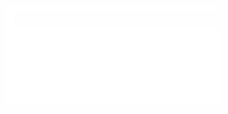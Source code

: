 <div class="opinionTextField" id="currentElement"></div>
<div class="spacer"></div>
<div id="chartDiv"></div>

<style>

#chartDiv {
  position: relative;
  height: 200px;
  width: 500px;
  background-color: white;
}

.dataPoint {

}

.opinionTextField {
  height: 20px;
  background-color: white;
}

.spacer {
  height: 20px;
  width:20px;
  background-color: white;
}

</style>

<script>
import d3 from "src/external/d3.v5.js";

let data = [
  {"name": "Steve", "age": 25, "gender": "m", "theme": "water", "opinion": "a"}, 
  {"name": "Steve", "age": 22, "gender": "m", "theme": "disease", "opinion": "b"}, 
  {"name": "Steve", "age": 23, "gender": "m", "theme": "hygiene", "opinion": "c"}, 
  {"name": "Steve", "age": 25, "gender": "m", "theme": "hygiene", "opinion": "d"}, 
  {"name": "Steve", "age": 24, "gender": "m", "theme": "water", "opinion": "e"},
  {"name": "Steven", "age": 25, "gender": "f", "theme": "hygiene", "opinion": "f"}, 
  {"name": "Steven", "age": 25, "gender": "f", "theme": "disease", "opinion": "g"}, 
  {"name": "Steven", "age": 35, "gender": "f", "theme": "water", "opinion": "h"}, 
  {"name": "Steven", "age": 45, "gender": "f", "theme": "water", "opinion": "i"}, 
  {"name": "Steven", "age": 55, "gender": "f", "theme": "disease", "opinion": "j"}, 
  {"name": "Steven", "age": 65, "gender": "f", "theme": "hygiene", "opinion": "k"}, 
  {"name": "Steven", "age": 15, "gender": "f", "theme": "water", "opinion": "l"}, 
  {"name": "Steven", "age": 25, "gender": "f", "theme": "disease", "opinion": "m"}
];

//get the containers
let chartContainer = lively.query(this,"#chartDiv");
let currentElementContainer = lively.query(this, "#currentElement");

//get dimensions
let width = lively.getExtent(chartContainer).x;
let height = lively.getExtent(chartContainer).y;
let margin = {
  left: 9,
  right: 20,
  top: 20,
  bottom: 20,
};

//define a scale
let scaleX = d3.scaleBand()
  .domain(data.map((d) => d.theme))
  .range([0, width])
  .padding(0.1);

let scaleY = d3.scaleBand()
  .domain(data.map((d) => getIdFromDataPoint(d)))
  .range([height, 0])
  .padding(0.1);

//create the graph
let svg = d3.select(chartContainer)
  .append("svg")
    .attr("width", width + margin.left + margin.right)
    .attr("height", height + margin.bottom + margin.top)
  .append("g")
    .attr("transform", "translate(" + margin.left + "," + margin.top + ")")
    
svg.selectAll(".bar")
  .data(data)
  .enter().append("g").append("rect")
    .attr("class", "dataPoint")
    .attr("id", (d) => getIdFromDataPoint(d))
    .attr("x", (d) => scaleX(d.theme))
    .attr("y", (d) => scaleY(getIdFromDataPoint(d)))
    .attr("height", scaleY.bandwidth())
    .attr("width", scaleX.bandwidth())
    .style("fill", (d) => getColorFromTheme(d.theme))
    .on("mouseover", function(d) {
      currentElementContainer.innerHTML = "Opinion of the current selected entry: " + d.opinion;
    })
    .on("mouseout", function(d) {
      currentElementContainer.innerHTML = "Opinion of the current selected entry: ";
    });
    
svg.append("g")
  .attr("transform", "translate(0," + height + ")")
  .attr("class", "x-axis")
  .call(d3.axisBottom(scaleX));
  
svg.append("g")
  .attr("class", "y-axis")
  .call(d3.axisLeft(scaleY));

//---------------------//

function getIdFromDataPoint(dataPoint) {
  let id = dataPoint.name + "; " + dataPoint.age + "; " + dataPoint.gender + "; " + dataPoint.theme;
  debugger
  return id;
}

function getColorFromTheme(theme) {
  let color = "";
  switch(theme) {
    case "water":
      color = "#0000ff";
      break;
    case "disease":
      color = "#ff0000";
      break;
    case "hygiene":
      color = "#00ffff";
      break;
    default:
      color = "#000000";
      break;
  }
  return color;
}

</script>